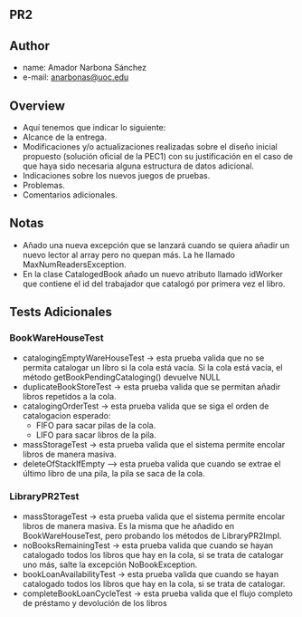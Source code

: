 ## PR2

## Author
- name: Amador Narbona Sánchez
- e-mail: anarbonas@uoc.edu

## 
## Overview

- Aquí tenemos que indicar lo siguiente:
- Alcance de la entrega.
- Modificaciones y/o actualizaciones realizadas sobre el diseño inicial propuesto (solución oficial de la PEC1) con su justificación en el caso de que haya sido necesaria alguna estructura de datos adicional.
- Indicaciones sobre los nuevos juegos de pruebas.
- Problemas.
- Comentarios adicionales.

## Notas
- Añado una nueva excepción que se lanzará cuando se quiera añadir un nuevo lector al array pero no quepan más. La he llamado MaxNumReadersException.
- En la clase CatalogedBook añado un nuevo atributo llamado idWorker que contiene el id del trabajador que catalogó por primera vez el libro.

## Tests Adicionales

### BookWareHouseTest
- catalogingEmptyWareHouseTest -> esta prueba valida que no se permita catalogar un libro si la cola está vacía. Si la cola está vacía, el método getBookPendingCataloging() devuelve NULL
- duplicateBookStoreTest -> esta prueba valida que se permitan añadir libros repetidos a la cola.
- catalogingOrderTest -> esta prueba valida que se siga el orden de catalogacion esperado:
  - FIFO para sacar pilas de la cola.
  - LIFO para sacar libros de la pila.
- massStorageTest -> esta prueba valida que el sistema permite encolar libros de manera masiva.
- deleteOfStackIfEmpty --> esta prueba valida que cuando se extrae el último libro de una pila, la pila se saca de la cola.

### LibraryPR2Test
- massStorageTest -> esta prueba valida que el sistema permite encolar libros de manera masiva. Es la misma que he añadido en BookWareHouseTest, pero probando los métodos de LibraryPR2Impl.
- noBooksRemainingTest -> esta prueba valida que cuando se hayan catalogado todos los libros que hay en la cola, si se trata de catalogar uno más, salte la excepción NoBookException.
- bookLoanAvailabilityTest -> esta prueba valida que cuando se hayan catalogado todos los libros que hay en la cola, si se trata de catalogar.
- completeBookLoanCycleTest -> esta prueba valida que el flujo completo de préstamo y devolución de los libros



